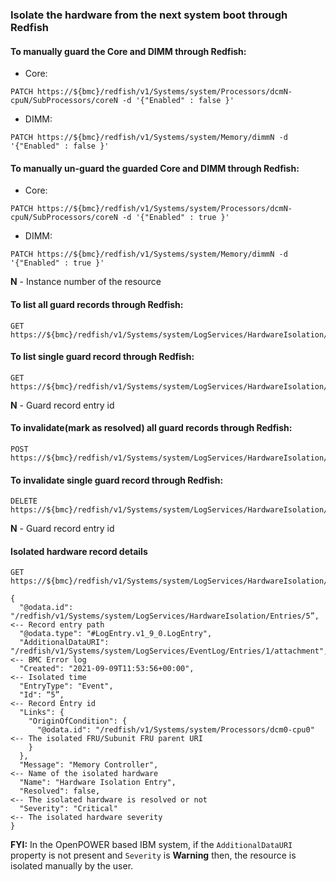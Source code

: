 ### Isolate the hardware from the next system boot through Redfish

#### To manually guard the Core and DIMM through Redfish:

- Core:

```
PATCH https://${bmc}/redfish/v1/Systems/system/Processors/dcmN-cpuN/SubProcessors/coreN -d '{"Enabled" : false }'
```

- DIMM:

```
PATCH https://${bmc}/redfish/v1/Systems/system/Memory/dimmN -d '{"Enabled" : false }'
```

#### To manually un-guard the guarded Core and DIMM through Redfish:

- Core:

```
PATCH https://${bmc}/redfish/v1/Systems/system/Processors/dcmN-cpuN/SubProcessors/coreN -d '{"Enabled" : true }'
```

- DIMM:

```
PATCH https://${bmc}/redfish/v1/Systems/system/Memory/dimmN -d '{"Enabled" : true }'
```

**N** - Instance number of the resource

#### To list all guard records through Redfish:

```
GET https://${bmc}/redfish/v1/Systems/system/LogServices/HardwareIsolation/Entries
```

#### To list single guard record through Redfish:

```
GET https://${bmc}/redfish/v1/Systems/system/LogServices/HardwareIsolation/Entries/N
```

**N** - Guard record entry id

#### To invalidate(mark as resolved) all guard records through Redfish:

```
POST https://${bmc}/redfish/v1/Systems/system/LogServices/HardwareIsolation/Actions/LogService.ClearLog
```

#### To invalidate single guard record through Redfish:

```
DELETE https://${bmc}/redfish/v1/Systems/system/LogServices/HardwareIsolation/Entries/N
```

**N** - Guard record entry id

#### Isolated hardware record details

```
GET https://${bmc}/redfish/v1/Systems/system/LogServices/HardwareIsolation/Entries/5

{
  "@odata.id": "/redfish/v1/Systems/system/LogServices/HardwareIsolation/Entries/5”,            <-- Record entry path
  "@odata.type": "#LogEntry.v1_9_0.LogEntry",
  "AdditionalDataURI": "/redfish/v1/Systems/system/LogServices/EventLog/Entries/1/attachment",  <-- BMC Error log
  "Created": "2021-09-09T11:53:56+00:00",                                                       <-- Isolated time
  "EntryType": "Event",
  "Id": “5”,                                                                                    <-- Record Entry id
  "Links": {
    "OriginOfCondition": {
      "@odata.id": "/redfish/v1/Systems/system/Processors/dcm0-cpu0"                            <-- The isolated FRU/Subunit FRU parent URI
    }
  },
  "Message": "Memory Controller",                                                               <-- Name of the isolated hardware
  "Name": "Hardware Isolation Entry",
  "Resolved": false,                                                                            <-- The isolated hardware is resolved or not
  "Severity": "Critical"                                                                        <-- The isolated hardware severity
}
```

**FYI:** In the OpenPOWER based IBM system, if the `AdditionalDataURI` property
is not present and `Severity` is **Warning** then, the resource is isolated
manually by the user.
